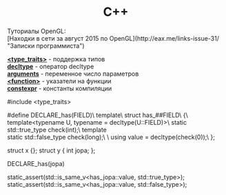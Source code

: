 <h1 align="center">C++</h1>
Туториалы OpenGL:
</br>[Находки в сети за август 2015 по OpenGL](http://eax.me/links-issue-31/ "Записки программиста")

**[\<type_traits>](type_trains.md)** - поддержка типов<br>
**[decltype](decltype.md)** - оператор decltype<br>
**[arguments](arguments.md)** - переменное число параметров<br>
**[\<function>](function.md)** - указатели на функции<br>
**[constexpr](constexpr.md)** - константы компиляции<br>


#include <type_traits>

#define DECLARE_has(FIELD)\\
template<typename T>\\
struct has_##FIELD\\
{\\
    template<typename U, typename = decltype(U::FIELD)>\\
    static std::true_type   check(int);\\
    template<typename U>\
    static std::false_type  check(long);\\
\\
    using value = decltype(check<T>(0));\\
};

struct x {};
struct y { int jopa; };

DECLARE_has(jopa)

static_assert(std::is_same_v<has_jopa<y>::value, std::true_type>);
static_assert(std::is_same_v<has_jopa<x>::value, std::false_type>);
